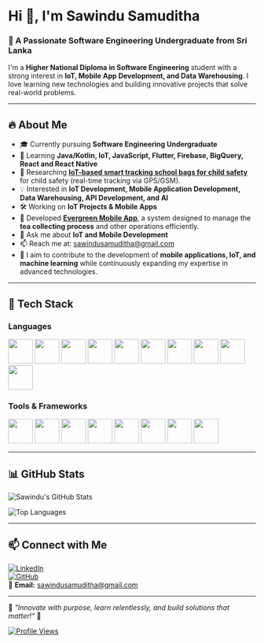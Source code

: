 # Hi 👋, I'm Sawindu Samuditha

### 🚀 A Passionate Software Engineering Undergraduate from Sri Lanka

I'm a **Higher National Diploma in Software Engineering** student with a strong interest in **IoT, Mobile App Development, and Data Warehousing**. I love learning new technologies and building innovative projects that solve real-world problems.

---

## 🔥 About Me

- 🎓 Currently pursuing **Software Engineering Undergraduate**
- 🌱 Learning **Java/Kotlin, IoT, JavaScript, Flutter, Firebase, BigQuery, React and React Native**
- 🔬 Researching **[IoT-based smart tracking school bags for child safety](https://github.com/SawinduSamuditha/guardian_x)** for child safety (real-time tracking via GPS/GSM).
- 💡 Interested in **IoT Development, Mobile Application Development, Data Warehousing, API Development, and AI**
- 🛠️ Working on **IoT Projects & Mobile Apps**
- 📱 Developed **[Evergreen Mobile App](https://github.com/SawinduSamuditha/Evergreen)**, a system designed to manage the **tea collecting process** and other operations efficiently.
- 💬 Ask me about **IoT and Mobile Development**
- 📫 Reach me at: [sawindusamuditha@gmail.com](mailto:sawindusamuditha@gmail.com)
- 🎯 I aim to contribute to the development of **mobile applications, IoT, and machine learning** while continuously expanding my expertise in advanced technologies.

---

## 🚀 Tech Stack

### **Languages**

<p align="left">
  <img src="https://cdn.jsdelivr.net/gh/devicons/devicon/icons/html5/html5-original.svg" width="50" height="50"/>
  <img src="https://cdn.jsdelivr.net/gh/devicons/devicon/icons/css3/css3-original.svg" width="50" height="50"/>
  <img src="https://cdn.jsdelivr.net/gh/devicons/devicon/icons/javascript/javascript-original.svg" width="50" height="50"/>
  <img src="https://cdn.jsdelivr.net/gh/devicons/devicon/icons/c/c-original.svg" width="50" height="50"/>
  <img src="https://cdn.jsdelivr.net/gh/devicons/devicon/icons/cplusplus/cplusplus-original.svg" width="50" height="50"/>
  <img src="https://cdn.jsdelivr.net/gh/devicons/devicon/icons/csharp/csharp-original.svg" width="50" height="50"/>
  <img src="https://cdn.jsdelivr.net/gh/devicons/devicon/icons/java/java-original.svg" width="50" height="50"/>
  <img src="https://cdn.jsdelivr.net/gh/devicons/devicon/icons/kotlin/kotlin-original.svg" width="50" height="50"/>
  <img src="https://cdn.jsdelivr.net/gh/devicons/devicon/icons/python/python-original.svg" width="50" height="50"/>
  <img src="https://cdn.jsdelivr.net/gh/devicons/devicon/icons/php/php-original.svg" width="50" height="50"/>
</p>

### **Tools & Frameworks**

<p align="left">
  <img src="https://cdn.jsdelivr.net/gh/devicons/devicon/icons/react/react-original.svg" width="50" height="50"/>
  <img src="https://cdn.jsdelivr.net/gh/devicons/devicon/icons/flutter/flutter-original.svg" width="50" height="50"/>
  <img src="https://cdn.jsdelivr.net/gh/devicons/devicon/icons/firebase/firebase-plain.svg" width="50" height="50"/>
  <img src="https://cdn.jsdelivr.net/gh/devicons/devicon/icons/mysql/mysql-original.svg" width="50" height="50"/>
  <img src="https://cdn.jsdelivr.net/gh/devicons/devicon/icons/figma/figma-original.svg" width="50" height="50"/>
  <img src="https://cdn.jsdelivr.net/gh/devicons/devicon/icons/arduino/arduino-original.svg" width="50" height="50"/>
  <img src="https://cdn.jsdelivr.net/gh/devicons/devicon/icons/mongodb/mongodb-original.svg" width="50" height="50"/>
  <img src="https://cdn.jsdelivr.net/gh/devicons/devicon/icons/postman/postman-original.svg" width="50" height="50"/>
</p>
</p>

---

## 📊 GitHub Stats

![Sawindu's GitHub Stats](https://github-readme-stats.vercel.app/api?username=SawinduSamuditha&show_icons=true&theme=dark)

![Top Languages](https://github-readme-stats.vercel.app/api/top-langs/?username=SawinduSamuditha&layout=compact&theme=dark)

---

## 📫 Connect with Me

[![LinkedIn](https://img.shields.io/badge/LinkedIn-blue?logo=linkedin&logoColor=white)](https://www.linkedin.com/in/sawindu-samuditha/)  
[![GitHub](https://img.shields.io/badge/GitHub-black?logo=github&logoColor=white)](https://github.com/SawinduSamuditha)  
📧 **Email:** [sawindusamuditha@gmail.com](mailto:sawindusamuditha@gmail.com)

---

🎯 *"Innovate with purpose, learn relentlessly, and build solutions that matter!"* 🚀



[![Profile Views](https://komarev.com/ghpvc/?username=SawinduSamuditha&color=blue&label=Profile%20Views)](https://github.com/SawinduSamuditha)

<!--
**SawinduSamuditha/SawinduSamuditha** is a ✨ _special_ ✨ repository because its `README.md` (this file) appears on your GitHub profile.

Here are some ideas to get you started:

- 🔭 I’m currently working on ...
- 🌱 I’m currently learning ...
- 👯 I’m looking to collaborate on ...
- 🤔 I’m looking for help with ...
- 💬 Ask me about ...
- 📫 How to reach me: ...
- 😄 Pronouns: ...
- ⚡ Fun fact: ...
-->
